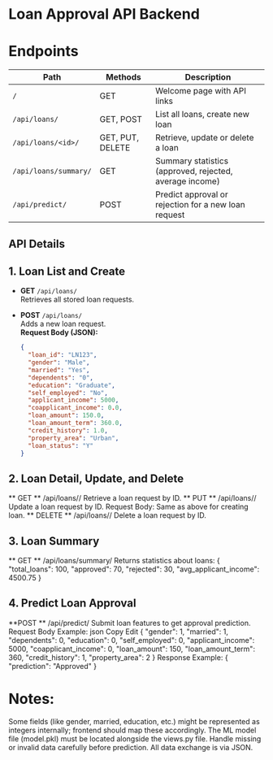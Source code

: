 # Loan Approval API Backend


# Endpoints

| Path                      | Methods                | Description                                             |
|---------------------------|------------------------|----------------------------------|
| `/`                       | GET                    | Welcome page with API links       |
| `/api/loans/`             | GET, POST              | List all loans, create new loan   |
| `/api/loans/<id>/`        | GET, PUT, DELETE       | Retrieve, update or delete a loan |
| `/api/loans/summary/`     | GET                    | Summary statistics (approved, rejected, average income) |
| `/api/predict/`           | POST                   | Predict approval or rejection for a new loan request    |

## API Details
## 1. Loan List and Create
- **GET** `/api/loans/`  
  Retrieves all stored loan requests.

- **POST** `/api/loans/`  
  Adds a new loan request.  
  **Request Body (JSON):**  
  ```json
  {
    "loan_id": "LN123",
    "gender": "Male",
    "married": "Yes",
    "dependents": "0",
    "education": "Graduate",
    "self_employed": "No",
    "applicant_income": 5000,
    "coapplicant_income": 0.0,
    "loan_amount": 150.0,
    "loan_amount_term": 360.0,
    "credit_history": 1.0,
    "property_area": "Urban",
    "loan_status": "Y"
  }
 ## 2. Loan Detail, Update, and Delete
** GET ** /api/loans/<id>/ 
Retrieve a loan request by ID.
 ** PUT  ** /api/loans/<id>/
Update a loan request by ID.
Request Body: Same as above for creating loan.
 ** DELETE  ** /api/loans/<id>/
Delete a loan request by ID.
## 3. Loan Summary
** GET  ** /api/loans/summary/
Returns statistics about loans:
{
  "total_loans": 100,
  "approved": 70,
  "rejected": 30,
  "avg_applicant_income": 4500.75
}
## 4. Predict Loan Approval
**POST **  /api/predict/
Submit loan features to get approval prediction.
Request Body Example:
json
Copy
Edit
{
  "gender": 1,
  "married": 1,
  "dependents": 0,
  "education": 0,
  "self_employed": 0,
  "applicant_income": 5000,
  "coapplicant_income": 0,
  "loan_amount": 150,
  "loan_amount_term": 360,
  "credit_history": 1,
  "property_area": 2
}
Response Example:
{
  "prediction": "Approved"
}
#  Notes:
Some fields (like gender, married, education, etc.) might be represented as integers internally; frontend should map these accordingly.
The ML model file (model.pkl) must be located alongside the views.py file.
Handle missing or invalid data carefully before prediction.
All data exchange is via JSON.
  
